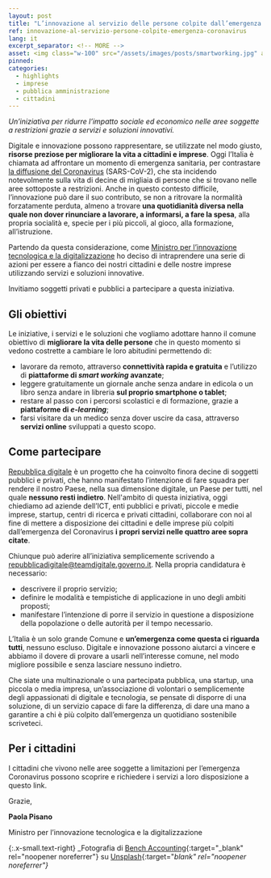 ```yaml
---
layout: post
title: "L’innovazione al servizio delle persone colpite dall’emergenza Coronavirus" 
ref: innovazione-al-servizio-persone-colpite-emergenza-coronavirus
lang: it
excerpt_separator: <!-- MORE -->
asset: <img class="w-100" src="/assets/images/posts/smartworking.jpg" alt="Lavorare da casa con lo smart working"/>
pinned: 
categories:
  - highlights
  - imprese
  - pubblica amministrazione
  - cittadini
---
```


_Un’iniziativa per ridurre l’impatto sociale ed economico nelle aree soggette a restrizioni grazie a servizi e soluzioni innovativi._

<!-- MORE -->

Digitale e innovazione possono rappresentare, se utilizzate nel modo giusto, **risorse preziose per migliorare la vita a cittadini e imprese**. Oggi l’Italia è chiamata ad affrontare un momento di emergenza sanitaria, per contrastare [la diffusione del Coronavirus](http://www.salute.gov.it/nuovocoronavirus) (SARS-CoV-2), che sta incidendo notevolmente sulla vita di decine di migliaia di persone che si trovano nelle aree sottoposte a restrizioni. Anche in questo contesto difficile, l’innovazione può dare il suo contributo, se non a ritrovare la normalità forzatamente perduta, almeno a trovare **una quotidianità diversa nella quale non dover rinunciare a lavorare, a informarsi, a fare la spesa**, alla propria socialità e, specie per i più piccoli, al gioco, alla formazione, all’istruzione.

Partendo da questa considerazione, come [Ministro per l’innovazione tecnologica e la digitalizzazione](https://innovazione.gov.it/) ho deciso di intraprendere una serie di azioni per essere a fianco dei nostri cittadini e delle nostre imprese utilizzando servizi e soluzioni innovative. 

Invitiamo  soggetti privati e pubblici a partecipare a questa iniziativa.

## Gli obiettivi

Le iniziative, i servizi e le soluzioni che vogliamo adottare hanno il comune obiettivo di **migliorare la vita delle persone** che in questo momento si vedono costrette a cambiare le loro abitudini  permettendo di:

- lavorare da remoto, attraverso **connettività rapida e gratuita** e l’utilizzo di **piattaforme di _smart working_ avanzate**;
- leggere gratuitamente un giornale anche senza andare in edicola o un libro senza andare in libreria **sul proprio smartphone o tablet**;
- restare al passo con i percorsi scolastici e di formazione, grazie a **piattaforme di _e-learning_**;
- farsi visitare da un medico senza dover uscire da casa, attraverso **servizi online** sviluppati a questo scopo. 

## Come partecipare

[Repubblica digitale](https://innovazione.gov.it/it/repubblica-digitale/) è un progetto che ha coinvolto finora decine di soggetti pubblici e privati, che hanno manifestato l’intenzione di fare squadra per rendere il nostro Paese, nella sua dimensione digitale, un Paese per tutti, nel quale **nessuno resti indietro**. Nell'ambito di questa iniziativa, oggi chiediamo ad aziende dell’ICT, enti pubblici e privati, piccole e medie imprese, startup, centri di ricerca e privati cittadini, collaborare con noi al fine di mettere a disposizione dei cittadini e delle imprese più colpiti dall’emergenza del Coronavirus **i propri servizi nelle quattro aree sopra citate**.

Chiunque può aderire all’iniziativa semplicemente scrivendo a [repubblicadigitale@teamdigitale.governo.it](mailto:repubblicadigitale@teamdigitale.governo.it). Nella propria candidatura è necessario:

- descrivere il proprio servizio;
- definire le modalità e tempistiche di applicazione in uno degli ambiti proposti;
- manifestare l’intenzione di porre il servizio in questione a disposizione della popolazione o delle autorità per il tempo necessario.

L’Italia è un solo grande Comune e **un’emergenza come questa ci riguarda tutti**, nessuno escluso. Digitale e innovazione possono aiutarci a vincere e abbiamo il dovere di provare a usarli nell’interesse comune, nel modo migliore possibile e senza lasciare nessuno indietro.

Che siate una multinazionale o una partecipata pubblica, una startup, una piccola o media impresa, un’associazione di volontari o semplicemente degli appassionati di digitale e tecnologia, se pensate di disporre di una soluzione, di un servizio capace di fare la differenza, di dare una mano a garantire a chi è più colpito dall’emergenza un quotidiano sostenibile scriveteci.

## Per i cittadini

I cittadini che vivono nelle aree soggette a limitazioni per l’emergenza Coronavirus possono scoprire e richiedere i servizi a loro disposizione a questo link. 


Grazie,

**Paola Pisano**

Ministro per l’innovazione tecnologica e la digitalizzazione





{:.x-small.text-right}
_Fotografia di [Bench Accounting](https://unsplash.com/@benchaccounting?utm_source=unsplash&utm_medium=referral&utm_content=creditCopyText){:target="_blank" rel="noopener noreferrer"} su [Unsplash](https://unsplash.com/s/photos/home-working?utm_source=unsplash&utm_medium=referral&utm_content=creditCopyText){:target="_blank" rel="noopener noreferrer"}_
